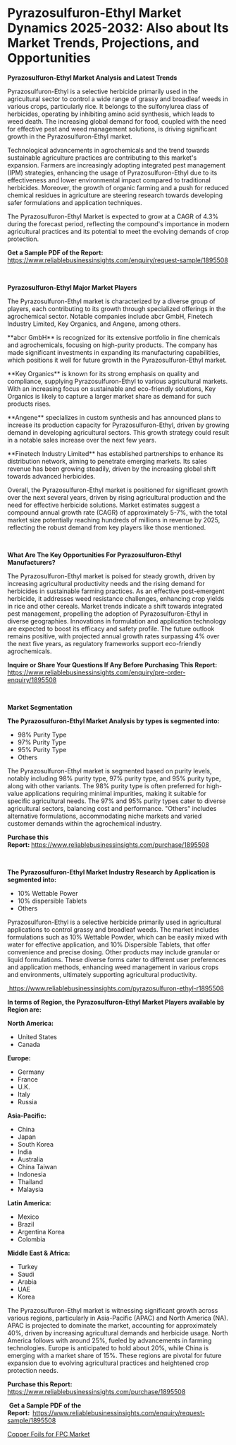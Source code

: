 <p><h1>Pyrazosulfuron-Ethyl Market Dynamics 2025-2032: Also about Its Market Trends, Projections, and Opportunities</h1></p><p><strong>Pyrazosulfuron-Ethyl Market Analysis and Latest Trends</strong></p>
<p><p>Pyrazosulfuron-Ethyl is a selective herbicide primarily used in the agricultural sector to control a wide range of grassy and broadleaf weeds in various crops, particularly rice. It belongs to the sulfonylurea class of herbicides, operating by inhibiting amino acid synthesis, which leads to weed death. The increasing global demand for food, coupled with the need for effective pest and weed management solutions, is driving significant growth in the Pyrazosulfuron-Ethyl market. </p><p>Technological advancements in agrochemicals and the trend towards sustainable agriculture practices are contributing to this market's expansion. Farmers are increasingly adopting integrated pest management (IPM) strategies, enhancing the usage of Pyrazosulfuron-Ethyl due to its effectiveness and lower environmental impact compared to traditional herbicides. Moreover, the growth of organic farming and a push for reduced chemical residues in agriculture are steering research towards developing safer formulations and application techniques.</p><p>The Pyrazosulfuron-Ethyl Market is expected to grow at a CAGR of 4.3% during the forecast period, reflecting the compound's importance in modern agricultural practices and its potential to meet the evolving demands of crop protection.</p></p>
<p><strong>Get a Sample PDF of the Report:&nbsp;</strong> <a href="https://www.reliablebusinessinsights.com/enquiry/request-sample/1895508?utm_campaign=3453&utm_medium=2&utm_source=Github&utm_content=ia&utm_term=03042025&utm_id=pyrazosulfuron-ethyl">https://www.reliablebusinessinsights.com/enquiry/request-sample/1895508</a></p>
<p>&nbsp;</p>
<p><strong>Pyrazosulfuron-Ethyl Major Market Players</strong></p>
<p><p>The Pyrazosulfuron-Ethyl market is characterized by a diverse group of players, each contributing to its growth through specialized offerings in the agrochemical sector. Notable companies include abcr GmbH, Finetech Industry Limited, Key Organics, and Angene, among others.  </p><p>**abcr GmbH** is recognized for its extensive portfolio in fine chemicals and agrochemicals, focusing on high-purity products. The company has made significant investments in expanding its manufacturing capabilities, which positions it well for future growth in the Pyrazosulfuron-Ethyl market.</p><p>**Key Organics** is known for its strong emphasis on quality and compliance, supplying Pyrazosulfuron-Ethyl to various agricultural markets. With an increasing focus on sustainable and eco-friendly solutions, Key Organics is likely to capture a larger market share as demand for such products rises.</p><p>**Angene** specializes in custom synthesis and has announced plans to increase its production capacity for Pyrazosulfuron-Ethyl, driven by growing demand in developing agricultural sectors. This growth strategy could result in a notable sales increase over the next few years.</p><p>**Finetech Industry Limited** has established partnerships to enhance its distribution network, aiming to penetrate emerging markets. Its sales revenue has been growing steadily, driven by the increasing global shift towards advanced herbicides.</p><p>Overall, the Pyrazosulfuron-Ethyl market is positioned for significant growth over the next several years, driven by rising agricultural production and the need for effective herbicide solutions. Market estimates suggest a compound annual growth rate (CAGR) of approximately 5-7%, with the total market size potentially reaching hundreds of millions in revenue by 2025, reflecting the robust demand from key players like those mentioned.</p></p>
<p>&nbsp;</p>
<p><strong>What Are The Key Opportunities For Pyrazosulfuron-Ethyl Manufacturers?</strong></p>
<p><p>The Pyrazosulfuron-Ethyl market is poised for steady growth, driven by increasing agricultural productivity needs and the rising demand for herbicides in sustainable farming practices. As an effective post-emergent herbicide, it addresses weed resistance challenges, enhancing crop yields in rice and other cereals. Market trends indicate a shift towards integrated pest management, propelling the adoption of Pyrazosulfuron-Ethyl in diverse geographies. Innovations in formulation and application technology are expected to boost its efficacy and safety profile. The future outlook remains positive, with projected annual growth rates surpassing 4% over the next five years, as regulatory frameworks support eco-friendly agrochemicals.</p></p>
<p><strong>Inquire or Share Your Questions If Any Before Purchasing This Report:</strong> <a href="https://www.reliablebusinessinsights.com/enquiry/pre-order-enquiry/1895508?utm_campaign=3453&utm_medium=2&utm_source=Github&utm_content=ia&utm_term=03042025&utm_id=pyrazosulfuron-ethyl">https://www.reliablebusinessinsights.com/enquiry/pre-order-enquiry/1895508</a></p>
<p>&nbsp;</p>
<p><strong>Market Segmentation</strong></p>
<p><strong>The Pyrazosulfuron-Ethyl Market Analysis by types is segmented into:</strong></p>
<p><ul><li>98% Purity Type</li><li>97% Purity Type</li><li>95% Purity Type</li><li>Others</li></ul></p>
<p><p>The Pyrazosulfuron-Ethyl market is segmented based on purity levels, notably including 98% purity type, 97% purity type, and 95% purity type, along with other variants. The 98% purity type is often preferred for high-value applications requiring minimal impurities, making it suitable for specific agricultural needs. The 97% and 95% purity types cater to diverse agricultural sectors, balancing cost and performance. "Others" includes alternative formulations, accommodating niche markets and varied customer demands within the agrochemical industry.</p></p>
<p><strong>Purchase this Report:&nbsp;</strong><a href="https://www.reliablebusinessinsights.com/purchase/1895508?utm_campaign=3453&utm_medium=2&utm_source=Github&utm_content=ia&utm_term=03042025&utm_id=pyrazosulfuron-ethyl">https://www.reliablebusinessinsights.com/purchase/1895508</a></p>
<p>&nbsp;</p>
<p><strong>The Pyrazosulfuron-Ethyl Market Industry Research by Application is segmented into:</strong></p>
<p><ul><li>10% Wettable Power</li><li>10% dispersible Tablets</li><li>Others</li></ul></p>
<p><p>Pyrazosulfuron-Ethyl is a selective herbicide primarily used in agricultural applications to control grassy and broadleaf weeds. The market includes formulations such as 10% Wettable Powder, which can be easily mixed with water for effective application, and 10% Dispersible Tablets, that offer convenience and precise dosing. Other products may include granular or liquid formulations. These diverse forms cater to different user preferences and application methods, enhancing weed management in various crops and environments, ultimately supporting agricultural productivity.</p></p>
<p><a href="https://www.reliablebusinessinsights.com/pyrazosulfuron-ethyl-r1895508?utm_campaign=3453&utm_medium=2&utm_source=Github&utm_content=ia&utm_term=03042025&utm_id=pyrazosulfuron-ethyl">&nbsp;https://www.reliablebusinessinsights.com/pyrazosulfuron-ethyl-r1895508</a></p>
<p><strong>In terms of Region, the Pyrazosulfuron-Ethyl Market Players available by Region are:</strong></p>
<p>
    <p> <strong> North America: </strong>
        <ul>
            <li>United States</li>
            <li>Canada</li>
        </ul>
        </p> 
    <p> <strong> Europe: </strong>
        <ul>
            <li>Germany</li>
            <li>France</li>
            <li>U.K.</li>
            <li>Italy</li>
            <li>Russia</li>
        </ul>
        </p> 
    <p> <strong> Asia-Pacific: </strong>
        <ul>
            <li>China</li>
            <li>Japan</li>
            <li>South Korea</li>
            <li>India</li>
            <li>Australia</li>
            <li>China Taiwan</li>
            <li>Indonesia</li>
            <li>Thailand</li>
            <li>Malaysia</li>
        </ul>
        </p> 
    <p> <strong> Latin America: </strong>
        <ul>
            <li>Mexico</li>
            <li>Brazil</li>
            <li>Argentina Korea</li>
            <li>Colombia</li>
        </ul>
        </p> 
    <p> <strong> Middle East & Africa: </strong>
        <ul>
            <li>Turkey</li>
            <li>Saudi</li>
            <li>Arabia</li>
            <li>UAE</li>
            <li>Korea</li>
        </ul>
    </p>
    </p>
<p><p>The Pyrazosulfuron-Ethyl market is witnessing significant growth across various regions, particularly in Asia-Pacific (APAC) and North America (NA). APAC is projected to dominate the market, accounting for approximately 40%, driven by increasing agricultural demands and herbicide usage. North America follows with around 25%, fueled by advancements in farming technologies. Europe is anticipated to hold about 20%, while China is emerging with a market share of 15%. These regions are pivotal for future expansion due to evolving agricultural practices and heightened crop protection needs.</p></p>
<p><strong>Purchase this Report: </strong><a href="https://www.reliablebusinessinsights.com/purchase/1895508?utm_campaign=3453&utm_medium=2&utm_source=Github&utm_content=ia&utm_term=03042025&utm_id=pyrazosulfuron-ethyl">https://www.reliablebusinessinsights.com/purchase/1895508</a></p>
<p>&nbsp;<strong>Get a Sample PDF of the Report:&nbsp;&nbsp;</strong><a href="https://www.reliablebusinessinsights.com/enquiry/request-sample/1895508?utm_campaign=3453&utm_medium=2&utm_source=Github&utm_content=ia&utm_term=03042025&utm_id=pyrazosulfuron-ethyl">https://www.reliablebusinessinsights.com/enquiry/request-sample/1895508</a></p>
<p><strong></strong></p>
<p><p><a href="https://github.com/azorrotutus/Market-Research-Report-List-1/blob/main/copper-foils-for-fpc-market.md?utm_campaign=3453&utm_medium=2&utm_source=Github&utm_content=ia&utm_term=03042025&utm_id=pyrazosulfuron-ethyl">Copper Foils for FPC Market</a></p></p>